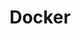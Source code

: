 ---
layout: taglayout
title: "Docker"
tag: docker
tags: [aws, azure, devops, powershell, cloudformation, dotnet, docker, kubernetes]
---